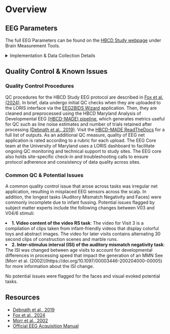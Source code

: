 # Overview

## EEG Parameters

The full EEG Parameters can be found on the [HBCD Study webpage](https://hbcdstudy.org/study-protocols/) under Brain Measurement Tools.

<details>
<summary>Implementation & Data Collection Details</summary>
<ul>
<li><b>Method of Administration</b>: RA administered in person</li>
<li><b>Child Specific/Unspecific Form</b>: Child Specific</li>
<li><b>Visits</b>: V03, V04, V06</li>
<li><b>Estimated length of time for completion</b>: Video RS 3 min; Face 4.5 min, MMN 11.5(V03) & 8.5 (V04/06) min; VEP 1 min</li>
</ul>
</details>

## Quality Control & Known Issues 
### Quality Control Procedures   
QC procedures for the HBCD Study EEG protocol are described in [Fox et al. (2024)](https://doi.org/10.1016/j.dcn.2024.101447). In brief, data undergo initial QC checks when they are uploaded to the LORIS interface via the [EEG2BIDS Wizard](https://github.com/ChildDevLab/Bids_Wizard) application. Then, they are cleaned and preprocessed using the HBCD Maryland Analysis of Developmental EEG [(HBCD-MADE) pipeline](https://github.com/DCAN-Labs/HBCD-MADE), which generates metrics useful for QC such as line noise estimates and number of trials retained after processing [(Debnath et al., 2019)](https://doi.org/10.1111/psyp.13580). Visit the [HBCD-MADE ReadTheDocs](https://hbcd-made.readthedocs.io/en/latest/) for a full list of outputs. As an additional QC measure, quality of EEG net application is rated according to a rubric for each upload.  The EEG Core team at the University of Maryland uses a LORIS dashboard to facilitate ongoing QC monitoring and technical support to study sites.  The EEG core also holds site-specific check-in and troubleshooting calls to ensure protocol adherence and consistency of data quality across sites.

### Common QC & Potential Issues
A common quality control issue that arose across tasks was irregular net application, resulting in misplaced EEG sensors across the scalp. In addition, the longest tasks (Auditory Mismatch Negativity and Faces) were commonly incomplete due to infant fussing. Potential issues flagged by subject matter experts include the following changes between V03 and V04/6 stimuli: 

<li><b>1. Video content of the video RS task</b>: The video for Visit 3 is a compilation of clips taken from infant-friendly videos that display colorful toys and abstract images. The video for later visits contains alternating 30 second clips of construction scenes and marble runs.</li>

<li><b>2. Inter-stimulus interval (ISI) of the auditory mismatch negativity task</b>: The ISI was changed between age visits to account for developmental differences in processing speed that impact the generation of an MMN See [Morr et al. (2002)](https://doi.org/10.1097/00003446-200204000-00005) for more information about the ISI change.</li>

No potential issues were flagged for the faces and visual evoked potential tasks.

## Resources
- [Debnath et al., 2019](https://doi.org/10.1111/psyp.13580)  
- [Fox et al., 2024](https://doi.org/10.1016/j.dcn.2024.101447)  
- [Morr et al., 2002](https://doi.org/10.1097/00003446-200204000-00005)  
- [Official EEG Acquisition Manual](https://docs.google.com/document/d/1V8JyVsdwBP83LX5j7Lpegzexsh0ZAutj4WGmPh9aSAk/edit?tab=t.0)

